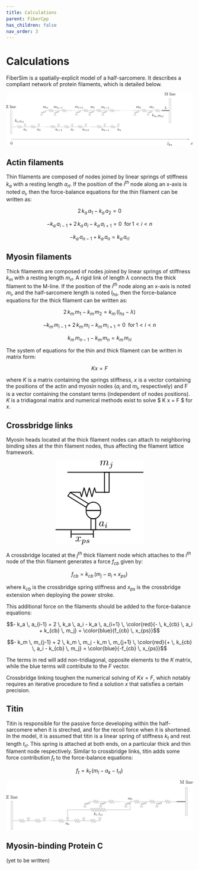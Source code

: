 ```yaml
---
title: Calculations
parent: FiberCpp
has_children: false
nav_order: 3
---
```


# Calculations

FiberSim is a spatially-explicit model of a half-sarcomere. It describes a compliant network of protein filaments, which is detailed below.

![FiberSim myofilaments](Filaments.png)

## Actin filaments

Thin filaments are composed of nodes joined by linear springs of stiffness $k_{a}$ with a resting length $a_{rl}$. If the position of the $i^{th}$ node along an x-axis is noted $a_i$, then the force-balance equations for the thin filament can be written as:

$$ 2 \, k_a \, a_1 - k_a \, a_2 = 0 $$

$$ -  k_a \, a_{i-1} + 2 \, k_a \, a_i - k_a \, a_{i+1} = 0 \,\,\, \text{for} \, 1 \lt i \lt n $$

$$ -k_a \, a_{n-1} + k_a \, a_n = k_a \, a_{rl} $$

## Myosin filaments

Thick filaments are composed of nodes joined by linear springs of stiffness $k_{m}$ with a resting length $m_{rl}$. A rigid link of length $\lambda$ connects the thick filament to the M-line. If the position of the $i^{th}$ node along an x-axis is noted $m_i$, and the half-sarcomere length is noted $l_{hs}$, then the force-balance equations for the thick filament can be written as:

$$ 2 \, k_m \, m_1 - k_m \, m_2 = k_m \, (l_{hs}- \lambda) $$

$$ -  k_m \, m_{i-1} + 2 \, k_m \, m_i - k_m \, m_{i+1} = 0 \,\,\, \text{for} \, 1 \lt i \lt n $$

$$ k_m \, m_{n-1} - k_m \, m_n = k_m \, m_{rl} $$

The system of equations for the thin and thick filament can be written in matrix form:

$$ K x = F $$

where $K$ is a matrix containing the springs stiffness, $x$ is a vector containing the positions of the actin and myosin nodes ($a_i$ and $m_i$, respectively) and F is a vector containing the constant terms (independent of nodes positions). $K$ is a tridiagonal matrix and numerical methods exist to solve $ K x = F $ for $x$.

## Crossbridge links 

Myosin heads located at the thick filament nodes can attach to neighboring binding sites at the thin filament nodes, thus affecting the filament lattice framework. 

<p align="center">
  <img alt="cb_link" src="cb_link.png">
</p>

A crossbridge located at the $j^{th}$ thick filament node which attaches to the $i^{th}$ node of the thin filament generates a force $f_{cb}$ given by:

$$f_{cb} = k_{cb} \, (m_j - a_i + x_{ps})$$

where  $k_{cb}$ is the crossbridge spring stiffness and $x_{ps}$ is the crossbridge extension when deploying the power stroke.

This additional force on the filaments should be added to the force-balance equations:

$$-  k_a \, a_{i-1} + 2 \, k_a \, a_i - k_a \, a_{i+1} \, \color{red}{- \, k_{cb} \, a_i + k_{cb} \, m_j} = \color{blue}{f_{cb} \, x_{ps}}$$

$$-  k_m \, m_{j-1} + 2 \, k_m \, m_j - k_m \, m_{j+1} \, \color{red}{+ \, k_{cb} \, a_i - k_{cb} \, m_j} = \color{blue}{-f_{cb} \, x_{ps}}$$ 

The terms in red will add non-tridiagonal, opposite elements to the $K$ matrix, while the blue terms will contribute to the $F$ vector. 

Crossbridge linking toughen the numerical solving of $K x = F$, which notably requires an iterative procedure to find a solution $x$ that satisfies a certain precision. 

## Titin 

Titin is responsible for the passive force developing within the half-sarcomere when it is streched, and for the recoil force when it is shortened. In the model, it is assumed that titin is a linear spring of stiffness $k_t$ and rest length $t_{rl}$. This spring is attached at both ends, on a particular thick and thin filament node respectively. Similar to crossbridge links, titin adds some force contribution $f_{t}$ to the force-balance equations:

$$f_{t} = k_{t} \, (m_l - a_k - t_{rl})$$

![Titin](titin.png)

## Myosin-binding Protein C

(yet to be written)



